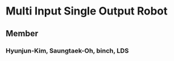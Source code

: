 **M**ulti **I**nput **S**ingle **O**utput Ro**bot**  
===================================================  

Member  
------  
### Hyunjun-Kim, Saungtaek-Oh, binch, LDS

